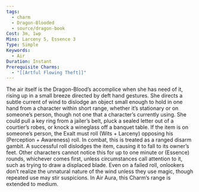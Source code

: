 ```yaml
---
tags:
  - charm
  - Dragon-Blooded
  - source/dragon-book
Cost: 3m, 1wp
Mins: Larceny 5, Essence 3
Type: Simple
Keywords:
  - Air
Duration: Instant
Prerequisite Charms:
  - "[[Artful Flowing Theft]]"
---
```

The air itself is the Dragon-Blood’s accomplice when she has need of it, rising up in a small breeze directed by deft hand gestures. She directs a subtle current of wind to dislodge an object small enough to hold in one hand from a character within short range, whether it’s stationary or on someone’s person, though not one that a character’s currently using. She could pull a key ring from a jailer’s belt, pluck a sealed letter out of a courtier’s robes, or knock a wineglass off a banquet table. If the item is on someone’s person, the Exalt must roll (Wits + Larceny) opposing his (Perception + Awareness) roll. In combat, this is treated as a ranged disarm gambit. A successful roll dislodges the item, causing it to fall to its owner’s feet. Other characters cannot notice this for up to one minute or (Essence) rounds, whichever comes first, unless circumstances call attention to it, such as trying to draw a displaced blade. Even on a failed roll, onlookers don’t realize the unnatural nature of the wind unless they use magic, though repeated use may stir suspicions. In Air Aura, this Charm’s range is extended to medium.